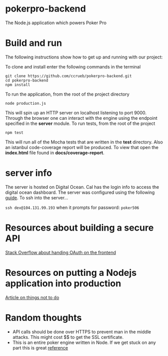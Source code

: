 # pokerpro-backend
The Node.js application which powers Poker Pro

# Build and run
The following instructions show how to get up and running with our project:

To clone and install enter the following commands in the terminal
```
git clone https://github.com/ccrueb/pokerpro-backend.git
cd pokerpro-backend
npm install
```
To run the application, from the root of the project directory
```
node production.js
```
This will spin up an HTTP server on localhost listening to port 9000. Through the browser one can interact with the engine using the endpoint specified in the **server** module.
To run tests, from the root of the project
```
npm test
```
This will run all of the Mocha tests that are written in the **test** directory. Also an istanbul code-coverage report will be produced. To view that open the **index.html** file found in **docs/coverage-report**.

# server info
The server is hosted on Digital Ocean. Cal has the login info to access the digital ocean dashboard.
The server was configured using the following [guide](https://www.digitalocean.com/community/tutorials/how-to-set-up-a-node-js-application-for-production-on-ubuntu-16-04). 
To ssh into the server...

```ssh dev@104.131.99.193```
when it prompts for password: ```poker506```

# Resources about building a secure API
[Stack Overflow about handing OAuth on the frontend](http://stackoverflow.com/questions/33860262/how-to-interact-with-back-end-after-successfull-auth-with-oauth-on-front-end)

# Resources on putting a Nodejs application into production
[Article on things not to do](https://hashnode.com/post/10-things-you-shouldnt-do-while-running-nodejs-in-production-cisab2fyu0s9oth5341faywcw)

# Random thoughts
- API calls should be done over HTTPS to prevent man in the middle attacks. This might cost $$ to get the SSL certificate. 
- This is an entire poker engine written in Node. If we get stuck on any part this is great [reference](https://github.com/brunoscopelliti/poker-holdem-engine) 
